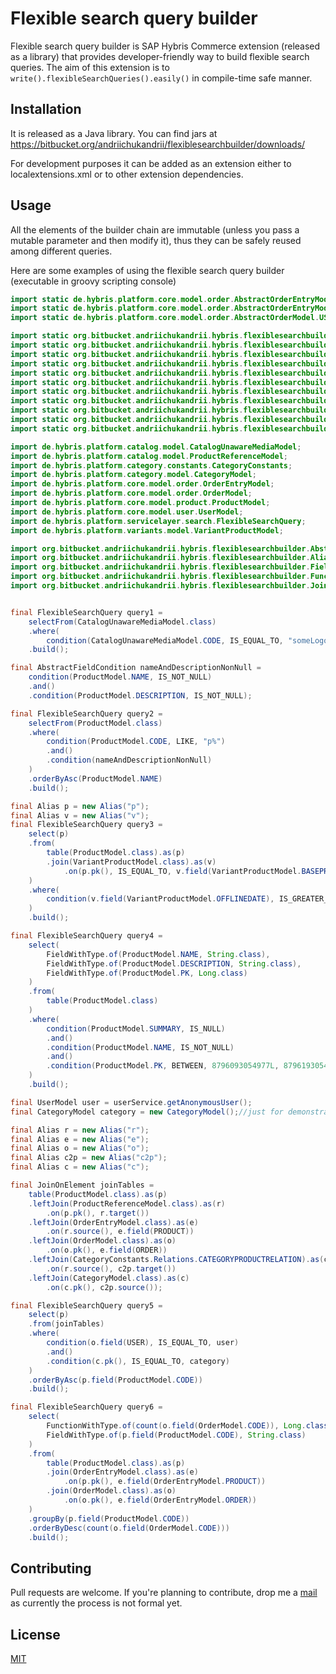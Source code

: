 # Flexible search query builder

Flexible search query builder is SAP Hybris Commerce extension (released as a library) that provides developer-friendly way to build flexible search queries.
The aim of this extension is to `write().flexibleSearchQueries().easily()` in compile-time safe manner.

## Installation

It is released as a Java library.
You can find jars at https://bitbucket.org/andriichukandrii/flexiblesearchbuilder/downloads/

For development purposes it can be added as an extension either to localextensions.xml or to other extension dependencies.

## Usage

All the elements of the builder chain are immutable (unless you pass a mutable parameter and then modify it), 
thus they can be safely reused among different queries.

Here are some examples of using the flexible search query builder (executable in groovy scripting console)
```java
import static de.hybris.platform.core.model.order.AbstractOrderEntryModel.ORDER;
import static de.hybris.platform.core.model.order.AbstractOrderEntryModel.PRODUCT;
import static de.hybris.platform.core.model.order.AbstractOrderModel.USER;

import static org.bitbucket.andriichukandrii.hybris.flexiblesearchbuilder.Conditions.condition;
import static org.bitbucket.andriichukandrii.hybris.flexiblesearchbuilder.FlexibleSearchQueryBuilder.select;
import static org.bitbucket.andriichukandrii.hybris.flexiblesearchbuilder.FlexibleSearchQueryBuilder.selectFrom;
import static org.bitbucket.andriichukandrii.hybris.flexiblesearchbuilder.FromClauseElements.table;
import static org.bitbucket.andriichukandrii.hybris.flexiblesearchbuilder.ParameterlessConditionType.IS_NOT_NULL;
import static org.bitbucket.andriichukandrii.hybris.flexiblesearchbuilder.ParameterlessConditionType.IS_NULL;
import static org.bitbucket.andriichukandrii.hybris.flexiblesearchbuilder.TwoParameterConditionType.BETWEEN;
import static org.bitbucket.andriichukandrii.hybris.flexiblesearchbuilder.RegularParameterConditionType.IS_EQUAL_TO;
import static org.bitbucket.andriichukandrii.hybris.flexiblesearchbuilder.RegularParameterConditionType.IS_GREATER_THAN;
import static org.bitbucket.andriichukandrii.hybris.flexiblesearchbuilder.RegularParameterConditionType.LIKE;
import static org.bitbucket.andriichukandrii.hybris.flexiblesearchbuilder.SqlFunctions.count;

import de.hybris.platform.catalog.model.CatalogUnawareMediaModel;
import de.hybris.platform.catalog.model.ProductReferenceModel;
import de.hybris.platform.category.constants.CategoryConstants;
import de.hybris.platform.category.model.CategoryModel;
import de.hybris.platform.core.model.order.OrderEntryModel;
import de.hybris.platform.core.model.order.OrderModel;
import de.hybris.platform.core.model.product.ProductModel;
import de.hybris.platform.core.model.user.UserModel;
import de.hybris.platform.servicelayer.search.FlexibleSearchQuery;
import de.hybris.platform.variants.model.VariantProductModel;

import org.bitbucket.andriichukandrii.hybris.flexiblesearchbuilder.AbstractFieldCondition;
import org.bitbucket.andriichukandrii.hybris.flexiblesearchbuilder.Alias;
import org.bitbucket.andriichukandrii.hybris.flexiblesearchbuilder.FieldWithType;
import org.bitbucket.andriichukandrii.hybris.flexiblesearchbuilder.FunctionWithType;
import org.bitbucket.andriichukandrii.hybris.flexiblesearchbuilder.JoinOnElement;


final FlexibleSearchQuery query1 = 
    selectFrom(CatalogUnawareMediaModel.class)
    .where(
		condition(CatalogUnawareMediaModel.CODE, IS_EQUAL_TO, "someLogoCode"))
    .build();

final AbstractFieldCondition nameAndDescriptionNonNull = 
	condition(ProductModel.NAME, IS_NOT_NULL)
	.and()
	.condition(ProductModel.DESCRIPTION, IS_NOT_NULL);

final FlexibleSearchQuery query2 =
	selectFrom(ProductModel.class)
	.where(
		condition(ProductModel.CODE, LIKE, "p%")
		.and()
		.condition(nameAndDescriptionNonNull)
	)
	.orderByAsc(ProductModel.NAME)
	.build();

final Alias p = new Alias("p");
final Alias v = new Alias("v");
final FlexibleSearchQuery query3 =
    select(p)
    .from(
		table(ProductModel.class).as(p)
		.join(VariantProductModel.class).as(v)
			.on(p.pk(), IS_EQUAL_TO, v.field(VariantProductModel.BASEPRODUCT))
    )
    .where(
		condition(v.field(VariantProductModel.OFFLINEDATE), IS_GREATER_THAN, timeService.getCurrentTime())
    )
    .build();

final FlexibleSearchQuery query4 =
    select(
		FieldWithType.of(ProductModel.NAME, String.class),
		FieldWithType.of(ProductModel.DESCRIPTION, String.class),
		FieldWithType.of(ProductModel.PK, Long.class)
    )
    .from(
		table(ProductModel.class)
    )
    .where(
		condition(ProductModel.SUMMARY, IS_NULL)
		.and()
		.condition(ProductModel.NAME, IS_NOT_NULL)
		.and()
		.condition(ProductModel.PK, BETWEEN, 8796093054977L, 8796193054977L)
    )
    .build();

final UserModel user = userService.getAnonymousUser();
final CategoryModel category = new CategoryModel();//just for demonstration purposes

final Alias r = new Alias("r");
final Alias e = new Alias("e");
final Alias o = new Alias("o");
final Alias c2p = new Alias("c2p");
final Alias c = new Alias("c");

final JoinOnElement joinTables =
	table(ProductModel.class).as(p)
	.leftJoin(ProductReferenceModel.class).as(r)
		.on(p.pk(), r.target())
	.leftJoin(OrderEntryModel.class).as(e)
		.on(r.source(), e.field(PRODUCT))
	.leftJoin(OrderModel.class).as(o)
		.on(o.pk(), e.field(ORDER))
	.leftJoin(CategoryConstants.Relations.CATEGORYPRODUCTRELATION).as(c2p)
		.on(r.source(), c2p.target())
	.leftJoin(CategoryModel.class).as(c)
		.on(c.pk(), c2p.source());

final FlexibleSearchQuery query5 =
	select(p)
	.from(joinTables)
	.where(
		condition(o.field(USER), IS_EQUAL_TO, user)
		.and()
		.condition(c.pk(), IS_EQUAL_TO, category)
	)
	.orderByAsc(p.field(ProductModel.CODE))
	.build();

final FlexibleSearchQuery query6 = 
	select(
		FunctionWithType.of(count(o.field(OrderModel.CODE)), Long.class),
		FieldWithType.of(p.field(ProductModel.CODE), String.class)
	)
	.from(
		table(ProductModel.class).as(p)
		.join(OrderEntryModel.class).as(e)
			.on(p.pk(), e.field(OrderEntryModel.PRODUCT))
		.join(OrderModel.class).as(o)
			.on(o.pk(), e.field(OrderEntryModel.ORDER))
	)
	.groupBy(p.field(ProductModel.CODE))
	.orderByDesc(count(o.field(OrderModel.CODE)))
	.build();

```

## Contributing
Pull requests are welcome. If you're planning to contribute, drop me a [mail](mailto:andrey000mar@gmail.com) as currently the process is not formal yet.

## License
[MIT](https://choosealicense.com/licenses/mit/)
